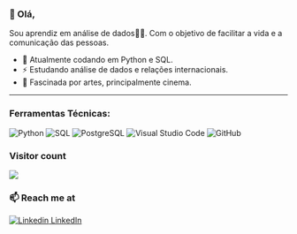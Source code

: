 ### 👋 Olá, 
Sou aprendiz em análise de dados👨‍💻. Com o objetivo de facilitar a vida e a comunicação das pessoas.


- 🔭 Atualmente codando em Python e SQL.
- ⚡ Estudando análise de dados e relações internacionais.
- 💬 Fascinada por artes, principalmente cinema.

<hr />

### Ferramentas Técnicas: 
![Python](https://img.shields.io/badge/-Python-000000?style=flat&logo=python)
![SQL](https://img.shields.io/badge/-SQL-000000?style=flat&logo=postgresql)
![PostgreSQL](https://img.shields.io/badge/-PostgreSQL-336791?style=flat-square&logo=postgresql)
![Visual Studio Code](https://img.shields.io/badge/-VSCode-444444?style=flat&logo=visual-studio-code&logoColor=007ACC)
![GitHub](https://img.shields.io/badge/-GitHub-222222?style=flat&logo=github&logoColor=181717)

### Visitor count
<img src="https://profile-counter.glitch.me/DayBrito/count.svg" />

### 📫 Reach me at 
[![Linkedin](https://i.stack.imgur.com/gVE0j.png) LinkedIn](https://www.linkedin.com/in/dayane-brito-15a238204/)
